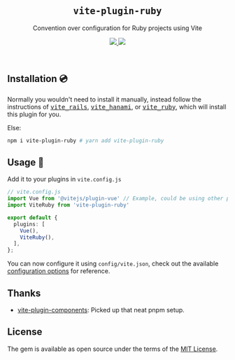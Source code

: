 <h2 align='center'><samp>vite-plugin-ruby</samp></h2>

<p align='center'>Convention over configuration for Ruby projects using Vite</p>

<p align='center'>
  <a href='https://www.npmjs.com/package/vite-plugin-ruby'>
    <img src='https://img.shields.io/npm/v/vite-plugin-ruby?color=222&style=flat-square'>
  </a>
  <a href='https://github.com/ElMassimo/vite_ruby/blob/master/LICENSE.txt'>
    <img src='https://img.shields.io/badge/license-MIT-blue.svg'>
  </a>
</p>

<br>

[vite_rails]: https://github.com/ElMassimo/vite_ruby/tree/main/vite_rails
[vite_ruby]: https://github.com/ElMassimo/vite_ruby/tree/main/vite_ruby
[vite_hanami]: https://github.com/ElMassimo/vite_ruby/tree/main/vite_hanami
[configuration options]: https://github.com/ElMassimo/vite_ruby

## Installation 💿

Normally you wouldn't need to install it manually, instead follow the instructions
of [<kbd>vite_rails</kbd>][vite_rails], [<kbd>vite_hanami</kbd>][vite_hanami], or [<kbd>vite_ruby</kbd>][vite_ruby], which will install this plugin for you.

Else:

```bash
npm i vite-plugin-ruby # yarn add vite-plugin-ruby
```

## Usage 🚀

Add it to your plugins in `vite.config.js`

```ts
// vite.config.js
import Vue from '@vitejs/plugin-vue' // Example, could be using other plugins.
import ViteRuby from 'vite-plugin-ruby'

export default {
  plugins: [
    Vue(),
    ViteRuby(),
  ],
};
```

You can now configure it using `config/vite.json`, check out the available
[configuration options] for reference.


## Thanks

- [vite-plugin-components](https://github.com/antfu/vite-plugin-components): Picked up that neat pnpm setup.

## License

The gem is available as open source under the terms of the [MIT License](https://opensource.org/licenses/MIT).
